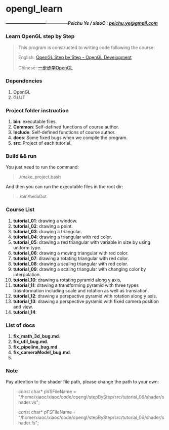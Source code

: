 # opengl_learn
##### ——————————————Peichu Ye / xiaoC : peichu.ye@gmail.com

### Learn OpenGL step by Step 

> This program is constructed to writing code following the course:
> 
> English: [OpenGL Step by Step - OpenGL Development](http://ogldev.atspace.co.uk/)
> 
> Chinese: [一步步学OpenGL](https://zhuanlan.zhihu.com/p/26230474)



### Dependencies
1. OpenGL
2. GLUT



### Project folder instruction

1. **bin**: executable files.
2. **Common**: Self-defined functions of course author.
3. **Include**: Self-defined functions of course author.
4. **docs**: Some fixed bugs when we compile the program.
5. **src**: Project of each tutorial.




### Build && run

You just need to run the command:
> ./make_project.bash

And then you can run the executable files in the root dir:
> ./bin/helloDot



### Course List

1. **tutorial_01**: drawing a window.
2. **tutorial_02**: drawing a point.
3. **tutorial_03**: drawing a triangular.
4. **tutorial_04**: drawing a triangular with red color.
5. **tutorial_05**: drawing a red triangular with variable in size by using uniform type.
6. **tutorial_06**: drawing a moving triangular with red color.
7. **tutorial_07**: drawing a rotating triangular with red color.
8. **tutorial_08**: drawing a scaling triangular with red color.
9. **tutorial_09**: drawing a scaling triangular with changing color by interpolation.
10. **tutorial_10**: drawing a rotating pyramid along y axis. 
11. **tutorial_11**: drawing a transforming pyramid with three types trasnformation including scale and rotation as well as translation.
12. **tutorial_12**: drawing a perspective pyramid with rotation along y axis.
13. **tutorial_13**: drawing a perspective pyramid with fixed camera position and view.
14. **tutorial_14**: 



### List of docs

1. **fix_math_3d_bug.md**.
2. **fix_util_bug.md**.
3. **fix_pipeline_bug.md**.
4. **fix_cameraModel_bug.md**.
5. 



### Note 

Pay attention to the shader file path, please change the path to your own:
> 
> const char* pVSFileName = "/home/xiaoc/xiaoc/code/opengl/stepByStep/src/tutorial_06/shader/shader.vs";
> 
> const char* pFSFileName = "/home/xiaoc/xiaoc/code/opengl/stepByStep/src/tutorial_06/shader/shader.fs";
> 